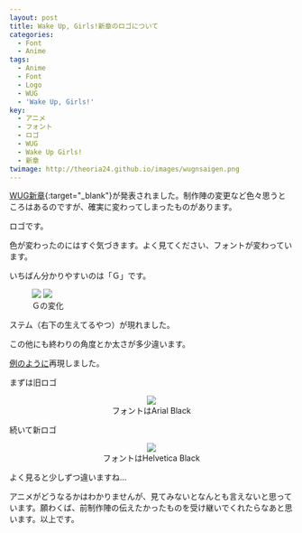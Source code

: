 ```yaml
---
layout: post
title: Wake Up, Girls!新章のロゴについて
categories:
  - Font
  - Anime
tags:
  - Anime
  - Font
  - Logo
  - WUG
  - 'Wake Up, Girls!'
key:
  - アニメ
  - フォント
  - ロゴ
  - WUG
  - Wake Up Girls!
  - 新章
twimage: http://theoria24.github.io/images/wugnsaigen.png
---
```


[WUG新章](http://wakeupgirls3.jp/){:target="_blank"}が発表されました。制作陣の変更など色々思うところはあるのですが、確実に変わってしまったものがあります。

ロゴです。

色が変わったのにはすぐ気づきます。よく見てください、フォントが変わっています。

いちばん分かりやすいのは「Ｇ」です。
<figure class="half">
  <a href="http://theoria24.github.io/images/wugo.jpg"><img src="http://theoria24.github.io/images/wugo.jpg"></a>
  <a href="http://theoria24.github.io/images/wugn.png"><img src="http://theoria24.github.io/images/wugn.png"></a>
  <figcaption>Ｇの変化</figcaption>
</figure>
ステム（右下の生えてるやつ）が現れました。

この他にも終わりの角度とか太さが多少違います。

[例のように](http://theoria24.github.io/ReZero-logo-font/)再現しました。

まずは旧ロゴ
<figure>
  <center>
    <a href="http://theoria24.github.io/images/wugosaigen.png"><img src="http://theoria24.github.io/images/wugosaigen.png"></a>
    <figcaption>フォントはArial Black</figcaption>
  </center>
</figure>

続いて新ロゴ
<figure>
  <center>
    <a href="http://theoria24.github.io/images/wugnsaigen.png"><img src="http://theoria24.github.io/images/wugnsaigen.png"></a>
    <figcaption>フォントはHelvetica Black</figcaption>
  </center>
</figure>

よく見ると少しずつ違いますね…

アニメがどうなるかはわかりませんが、見てみないとなんとも言えないと思っています。願わくば、前制作陣の伝えたかったものを受け継いでくれたらなあと思います。以上です。
